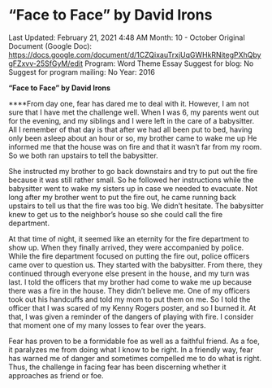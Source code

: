 # “Face to Face” by David Irons

Last Updated: February 21, 2021 4:48 AM
Month: 10 - October
Original Document (Google Doc): https://docs.google.com/document/d/1CZQixauTrxjUqGWHkRNitegPXhQbygFZxvv-25SfGyM/edit
Program: Word Theme Essay
Suggest for blog: No
Suggest for program mailing: No
Year: 2016

**“Face to Face” by David Irons**

****From day one, fear has dared me to deal with it. However, I am not sure that I have met the challenge well. When I was 6, my parents went out for the evening, and my siblings and I were left in the care of a babysitter. All I remember of that day is that after we had all been put to bed, having only been asleep about an hour or so, my brother came to wake me up He informed me that the house was on fire and that it wasn’t far from my room. So we both ran upstairs to tell the babysitter.

She instructed my brother to go back downstairs and try to put out the fire because it was still rather small. So he followed her instructions while the babysitter went to wake my sisters up in case we needed to evacuate. Not long after my brother went to put the fire out, he came running back upstairs to tell us that the fire was too big. We didn’t hesitate. The babysitter knew to get us to the neighbor’s house so she could call the fire department.

At that time of night, it seemed like an eternity for the fire department to show up. When they finally arrived, they were accompanied by police. While the fire department focused on putting the fire out, police officers came over to question us. They started with the babysitter. From there, they continued through everyone else present in the house, and my turn was last. I told the officers that my brother had come to wake me up because there was a fire in the house. They didn’t believe me. One of my officers took out his handcuffs and told my mom to put them on me. So I told the officer that I was scared of my Kenny Rogers poster, and so I burned it. At that, I was given a reminder of the dangers of playing with fire. I consider that moment one of my many losses to fear over the years.

Fear has proven to be a formidable foe as well as a faithful friend. As a foe, it paralyzes me from doing what I know to be right. In a friendly way, fear has warned me of danger and sometimes compelled me to do what is right. Thus, the challenge in facing fear has been discerning whether it approaches as friend or foe.